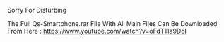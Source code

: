 Sorry For Disturbing

The Full Qs-Smartphone.rar File With All Main Files Can Be Downloaded From Here : https://www.youtube.com/watch?v=oFdT11a9DoI
